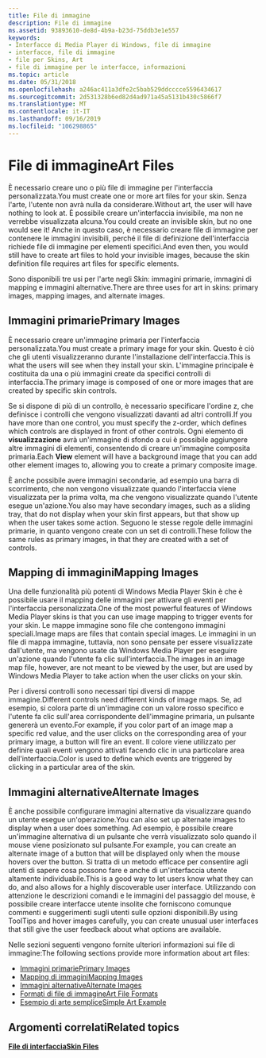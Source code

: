 ```yaml
---
title: File di immagine
description: File di immagine
ms.assetid: 93893610-de8d-4b9a-b23d-75ddb3e1e557
keywords:
- Interfacce di Media Player di Windows, file di immagine
- interfacce, file di immagine
- file per Skins, Art
- file di immagine per le interfacce, informazioni
ms.topic: article
ms.date: 05/31/2018
ms.openlocfilehash: a246ac411a3dfe2c5bab529ddcccce5596434617
ms.sourcegitcommit: 2d531328b6ed82d4ad971a45a5131b430c5866f7
ms.translationtype: MT
ms.contentlocale: it-IT
ms.lasthandoff: 09/16/2019
ms.locfileid: "106298865"
---
```

# <a name="art-files"></a><span data-ttu-id="0d42c-107">File di immagine</span><span class="sxs-lookup"><span data-stu-id="0d42c-107">Art Files</span></span>

<span data-ttu-id="0d42c-108">È necessario creare uno o più file di immagine per l'interfaccia personalizzata.</span><span class="sxs-lookup"><span data-stu-id="0d42c-108">You must create one or more art files for your skin.</span></span> <span data-ttu-id="0d42c-109">Senza l'arte, l'utente non avrà nulla da considerare.</span><span class="sxs-lookup"><span data-stu-id="0d42c-109">Without art, the user will have nothing to look at.</span></span> <span data-ttu-id="0d42c-110">È possibile creare un'interfaccia invisibile, ma non ne verrebbe visualizzata alcuna.</span><span class="sxs-lookup"><span data-stu-id="0d42c-110">You could create an invisible skin, but no one would see it!</span></span> <span data-ttu-id="0d42c-111">Anche in questo caso, è necessario creare file di immagine per contenere le immagini invisibili, perché il file di definizione dell'interfaccia richiede file di immagine per elementi specifici.</span><span class="sxs-lookup"><span data-stu-id="0d42c-111">And even then, you would still have to create art files to hold your invisible images, because the skin definition file requires art files for specific elements.</span></span>

<span data-ttu-id="0d42c-112">Sono disponibili tre usi per l'arte negli Skin: immagini primarie, immagini di mapping e immagini alternative.</span><span class="sxs-lookup"><span data-stu-id="0d42c-112">There are three uses for art in skins: primary images, mapping images, and alternate images.</span></span>

## <a name="primary-images"></a><span data-ttu-id="0d42c-113">Immagini primarie</span><span class="sxs-lookup"><span data-stu-id="0d42c-113">Primary Images</span></span>

<span data-ttu-id="0d42c-114">È necessario creare un'immagine primaria per l'interfaccia personalizzata.</span><span class="sxs-lookup"><span data-stu-id="0d42c-114">You must create a primary image for your skin.</span></span> <span data-ttu-id="0d42c-115">Questo è ciò che gli utenti visualizzeranno durante l'installazione dell'interfaccia.</span><span class="sxs-lookup"><span data-stu-id="0d42c-115">This is what the users will see when they install your skin.</span></span> <span data-ttu-id="0d42c-116">L'immagine principale è costituita da una o più immagini create da specifici controlli di interfaccia.</span><span class="sxs-lookup"><span data-stu-id="0d42c-116">The primary image is composed of one or more images that are created by specific skin controls.</span></span>

<span data-ttu-id="0d42c-117">Se si dispone di più di un controllo, è necessario specificare l'ordine z, che definisce i controlli che vengono visualizzati davanti ad altri controlli.</span><span class="sxs-lookup"><span data-stu-id="0d42c-117">If you have more than one control, you must specify the z-order, which defines which controls are displayed in front of other controls.</span></span> <span data-ttu-id="0d42c-118">Ogni elemento di **visualizzazione** avrà un'immagine di sfondo a cui è possibile aggiungere altre immagini di elementi, consentendo di creare un'immagine composita primaria.</span><span class="sxs-lookup"><span data-stu-id="0d42c-118">Each **View** element will have a background image that you can add other element images to, allowing you to create a primary composite image.</span></span>

<span data-ttu-id="0d42c-119">È anche possibile avere immagini secondarie, ad esempio una barra di scorrimento, che non vengono visualizzate quando l'interfaccia viene visualizzata per la prima volta, ma che vengono visualizzate quando l'utente esegue un'azione.</span><span class="sxs-lookup"><span data-stu-id="0d42c-119">You also may have secondary images, such as a sliding tray, that do not display when your skin first appears, but that show up when the user takes some action.</span></span> <span data-ttu-id="0d42c-120">Seguono le stesse regole delle immagini primarie, in quanto vengono create con un set di controlli.</span><span class="sxs-lookup"><span data-stu-id="0d42c-120">These follow the same rules as primary images, in that they are created with a set of controls.</span></span>

## <a name="mapping-images"></a><span data-ttu-id="0d42c-121">Mapping di immagini</span><span class="sxs-lookup"><span data-stu-id="0d42c-121">Mapping Images</span></span>

<span data-ttu-id="0d42c-122">Una delle funzionalità più potenti di Windows Media Player Skin è che è possibile usare il mapping delle immagini per attivare gli eventi per l'interfaccia personalizzata.</span><span class="sxs-lookup"><span data-stu-id="0d42c-122">One of the most powerful features of Windows Media Player skins is that you can use image mapping to trigger events for your skin.</span></span> <span data-ttu-id="0d42c-123">Le mappe immagine sono file che contengono immagini speciali.</span><span class="sxs-lookup"><span data-stu-id="0d42c-123">Image maps are files that contain special images.</span></span> <span data-ttu-id="0d42c-124">Le immagini in un file di mappa immagine, tuttavia, non sono pensate per essere visualizzate dall'utente, ma vengono usate da Windows Media Player per eseguire un'azione quando l'utente fa clic sull'interfaccia.</span><span class="sxs-lookup"><span data-stu-id="0d42c-124">The images in an image map file, however, are not meant to be viewed by the user, but are used by Windows Media Player to take action when the user clicks on your skin.</span></span>

<span data-ttu-id="0d42c-125">Per i diversi controlli sono necessari tipi diversi di mappe immagine.</span><span class="sxs-lookup"><span data-stu-id="0d42c-125">Different controls need different kinds of image maps.</span></span> <span data-ttu-id="0d42c-126">Se, ad esempio, si colora parte di un'immagine con un valore rosso specifico e l'utente fa clic sull'area corrispondente dell'immagine primaria, un pulsante genererà un evento.</span><span class="sxs-lookup"><span data-stu-id="0d42c-126">For example, if you color part of an image map a specific red value, and the user clicks on the corresponding area of your primary image, a button will fire an event.</span></span> <span data-ttu-id="0d42c-127">Il colore viene utilizzato per definire quali eventi vengono attivati facendo clic in una particolare area dell'interfaccia.</span><span class="sxs-lookup"><span data-stu-id="0d42c-127">Color is used to define which events are triggered by clicking in a particular area of the skin.</span></span>

## <a name="alternate-images"></a><span data-ttu-id="0d42c-128">Immagini alternative</span><span class="sxs-lookup"><span data-stu-id="0d42c-128">Alternate Images</span></span>

<span data-ttu-id="0d42c-129">È anche possibile configurare immagini alternative da visualizzare quando un utente esegue un'operazione.</span><span class="sxs-lookup"><span data-stu-id="0d42c-129">You can also set up alternate images to display when a user does something.</span></span> <span data-ttu-id="0d42c-130">Ad esempio, è possibile creare un'immagine alternativa di un pulsante che verrà visualizzato solo quando il mouse viene posizionato sul pulsante.</span><span class="sxs-lookup"><span data-stu-id="0d42c-130">For example, you can create an alternate image of a button that will be displayed only when the mouse hovers over the button.</span></span> <span data-ttu-id="0d42c-131">Si tratta di un metodo efficace per consentire agli utenti di sapere cosa possono fare e anche di un'interfaccia utente altamente individuabile.</span><span class="sxs-lookup"><span data-stu-id="0d42c-131">This is a good way to let users know what they can do, and also allows for a highly discoverable user interface.</span></span> <span data-ttu-id="0d42c-132">Utilizzando con attenzione le descrizioni comandi e le immagini del passaggio del mouse, è possibile creare interfacce utente insolite che forniscono comunque commenti e suggerimenti sugli utenti sulle opzioni disponibili.</span><span class="sxs-lookup"><span data-stu-id="0d42c-132">By using ToolTips and hover images carefully, you can create unusual user interfaces that still give the user feedback about what options are available.</span></span>

<span data-ttu-id="0d42c-133">Nelle sezioni seguenti vengono fornite ulteriori informazioni sui file di immagine:</span><span class="sxs-lookup"><span data-stu-id="0d42c-133">The following sections provide more information about art files:</span></span>

-   [<span data-ttu-id="0d42c-134">Immagini primarie</span><span class="sxs-lookup"><span data-stu-id="0d42c-134">Primary Images</span></span>](primary-images.md)
-   [<span data-ttu-id="0d42c-135">Mapping di immagini</span><span class="sxs-lookup"><span data-stu-id="0d42c-135">Mapping Images</span></span>](mapping-images.md)
-   [<span data-ttu-id="0d42c-136">Immagini alternative</span><span class="sxs-lookup"><span data-stu-id="0d42c-136">Alternate Images</span></span>](alternate-images.md)
-   [<span data-ttu-id="0d42c-137">Formati di file di immagine</span><span class="sxs-lookup"><span data-stu-id="0d42c-137">Art File Formats</span></span>](art-file-formats.md)
-   [<span data-ttu-id="0d42c-138">Esempio di arte semplice</span><span class="sxs-lookup"><span data-stu-id="0d42c-138">Simple Art Example</span></span>](simple-art-example.md)

## <a name="related-topics"></a><span data-ttu-id="0d42c-139">Argomenti correlati</span><span class="sxs-lookup"><span data-stu-id="0d42c-139">Related topics</span></span>

<dl> <dt>

[<span data-ttu-id="0d42c-140">**File di interfaccia**</span><span class="sxs-lookup"><span data-stu-id="0d42c-140">**Skin Files**</span></span>](skin-files.md)
</dt> </dl>

 

 




